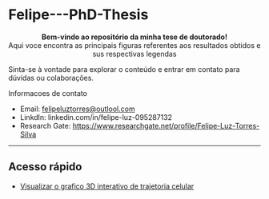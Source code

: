 # Felipe---PhD-Thesis

<p align="center">
  <strong>Bem-vindo ao repositório da minha tese de doutorado!</strong><br>
  Aqui voce encontra as principais figuras referentes aos resultados obtidos e sus respectivas legendas

Sinta-se à vontade para explorar o conteúdo e entrar em contato para dúvidas ou colaborações.

Informacoes de contato 
- Email: felipeluztorres@outlool.com
- LinkdIn: linkedin.com/in/felipe-luz-095287132
- Research Gate: https://www.researchgate.net/profile/Felipe-Luz-Torres-Silva
</p>

---

## Acesso rápido

- [Visualizar o grafico 3D interativo de trajetoria celular](https://github.com/felipeluz97/Felipe---PhD-Thesis/blob/gh-pages/cds_3d_plot_obj.html)

